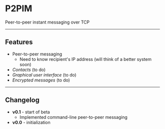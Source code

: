 # P2PIM
Peer-to-peer instant messaging over TCP

***

## Features
* Peer-to-peer messaging
  * Need to know recipient's IP address (will think of a better system soon)
* *Contacts* (to do)
* *Graphical user interface* (to do)
* *Encrypted messages* (to do)

***

## Changelog
* **v0.1** - start of beta
  * Implemented command-line peer-to-peer messaging
* **v0.0** - initialization

